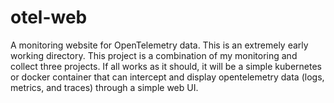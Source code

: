 # otel-web
A monitoring website for OpenTelemetry data.  This is an extremely early working directory.  This project is a combination of my monitoring and collect three projects.  If all works as it should, it will be a simple kubernetes or docker container that can intercept and display opentelemetry data (logs, metrics, and traces) through a simple web UI.

